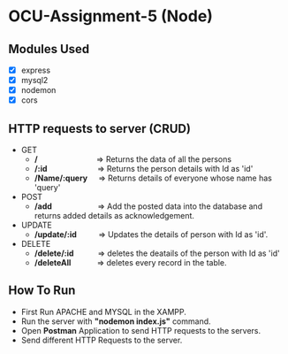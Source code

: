 # OCU-Assignment-5 (Node)

## Modules Used

- [x] express
- [x] mysql2
- [x] nodemon
- [x] cors

## HTTP requests to server (CRUD)

- GET
  - **/** &nbsp;&nbsp;&nbsp;&nbsp;&nbsp;&nbsp;&nbsp;&nbsp;&nbsp;&nbsp;&nbsp;&nbsp;&nbsp;&nbsp;&nbsp;&nbsp;&nbsp;&nbsp;&nbsp;&nbsp;&nbsp;&nbsp;&nbsp;&nbsp;&nbsp; => Returns the data of all the persons
  - **/:id** &nbsp;&nbsp;&nbsp;&nbsp;&nbsp;&nbsp;&nbsp;&nbsp;&nbsp;&nbsp;&nbsp;&nbsp;&nbsp;&nbsp;&nbsp;&nbsp;&nbsp;&nbsp;&nbsp;&nbsp;&nbsp; => Returns the person details with Id as 'id'
  - **/Name/:query** &nbsp;&nbsp;&nbsp; => Returns details of everyone whose name has 'query'
- POST
  - **/add** &nbsp;&nbsp;&nbsp;&nbsp;&nbsp;&nbsp;&nbsp;&nbsp;&nbsp;&nbsp;&nbsp;&nbsp;&nbsp;&nbsp;&nbsp;&nbsp;&nbsp;&nbsp;&nbsp; => Add the posted data into the database and returns added details as acknowledgement.
- UPDATE
  - **/update/:id** &nbsp;&nbsp;&nbsp;&nbsp;&nbsp;&nbsp;&nbsp;&nbsp; => Updates the details of person with Id as 'id'.
- DELETE
  - **/delete/:id** &nbsp;&nbsp;&nbsp;&nbsp;&nbsp;&nbsp;&nbsp;&nbsp;&nbsp; => deletes the deatails of the person with Id as 'id'
  - **/deleteAll** &nbsp;&nbsp;&nbsp;&nbsp;&nbsp;&nbsp;&nbsp;&nbsp;&nbsp;&nbsp; => deletes every record in the table.


## How To Run

- First Run APACHE and MYSQL in the XAMPP.
- Run the server with **"nodemon index.js"** command.
- Open **Postman** Application to send HTTP requests to the servers.
- Send different HTTP Requests to the server. 
